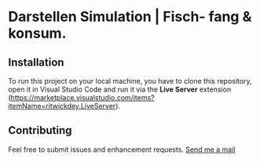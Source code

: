 # Darstellen Simulation | Fisch- fang & konsum.


## Installation 
To run this project on your local machine, you have to clone this repository, open it in Visual Studio Code and run it via the **Live Server** extension (https://marketplace.visualstudio.com/items?itemName=ritwickdey.LiveServer).

## Contributing
Feel free to submit issues and enhancement requests. [Send me a mail](mailto:joschua.rothenbacher@hfg.design)
 
